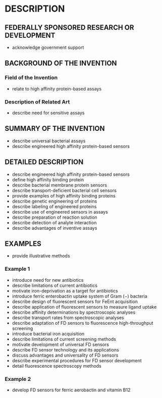 # DESCRIPTION

## FEDERALLY SPONSORED RESEARCH OR DEVELOPMENT

- acknowledge government support

## BACKGROUND OF THE INVENTION

### Field of the Invention

- relate to high affinity protein-based assays

### Description of Related Art

- describe need for sensitive assays

## SUMMARY OF THE INVENTION

- describe universal bacterial assays
- describe engineered high affinity protein-based sensors

## DETAILED DESCRIPTION

- describe engineered high affinity protein-based sensors
- define high affinity binding protein
- describe bacterial membrane protein sensors
- describe transport-deficient bacterial cell sensors
- provide examples of high affinity binding proteins
- describe genetic engineering of proteins
- describe labeling of engineered proteins
- describe use of engineered sensors in assays
- describe preparation of reaction solution
- describe detection of analyte interaction
- describe advantages of inventive assays

## EXAMPLES

- provide illustrative methods

### Example 1

- introduce need for new antibiotics
- describe limitations of current antibiotics
- motivate iron-deprivation as a target for antibiotics
- introduce ferric enterobactin uptake system of Gram (−) bacteria
- describe design of fluorescent sensors for FeEnt acquisition
- describe application of fluorescent sensors to measure ligand uptake
- describe affinity determinations by spectroscopic analyses
- describe transport rates from spectroscopic analyses
- describe adaptation of FD sensors to fluorescence high-throughput screening
- introduce bacterial iron acquisition
- describe limitations of current screening methods
- motivate development of universal FD sensors
- describe FD sensor technology and its applications
- discuss advantages and universality of FD sensors
- describe experimental procedures for FD sensor development
- detail fluorescence spectroscopy methods

### Example 2

- develop FD sensors for ferric aerobactin and vitamin B12

